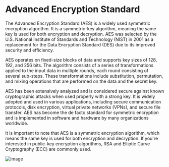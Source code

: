 # Advanced Encryption Standard

The Advanced Encryption Standard (AES) is a widely used symmetric encryption algorithm. It is a symmetric-key algorithm, meaning the same key is used for both encryption and decryption. AES was selected by the U.S. National Institute of Standards and Technology (NIST) in 2001 as a replacement for the Data Encryption Standard (DES) due to its improved security and efficiency.

AES operates on fixed-size blocks of data and supports key sizes of 128, 192, and 256 bits. The algorithm consists of a series of transformations applied to the input data in multiple rounds, each round consisting of several sub-steps. These transformations include substitution, permutation, and mixing operations that are performed on the data and the secret key.

AES has been extensively analyzed and is considered secure against known cryptographic attacks when used properly with a strong key. It is widely adopted and used in various applications, including secure communication protocols, disk encryption, virtual private networks (VPNs), and secure file transfer. AES has become the de facto standard for symmetric encryption and is implemented in software and hardware by many organizations worldwide.

It is important to note that AES is a symmetric encryption algorithm, which means the same key is used for both encryption and decryption. If you're interested in public-key encryption algorithms, RSA and Elliptic Curve Cryptography (ECC) are commonly used.

![image](https://github.com/D-Freitas/aes256/assets/47615360/69b4badd-33fd-49c2-89fe-bc2f9dc9ff22)
